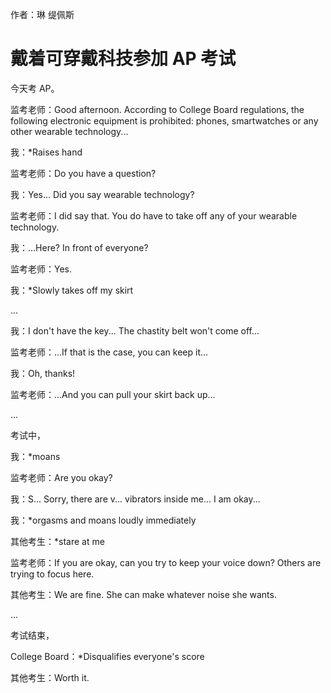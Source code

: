 作者：琳 缇佩斯

# 戴着可穿戴科技参加 AP 考试
今天考 AP。

监考老师：Good afternoon. According to College Board regulations, the following electronic equipment is prohibited: phones, smartwatches or any other wearable technology...

我：*Raises hand

监考老师：Do you have a question?

我：Yes... Did you say wearable technology?

监考老师：I did say that. You do have to take off any of your wearable technology.

我：...Here? In front of everyone?

监考老师：Yes.

我：*Slowly takes off my skirt

...

我：I don't have the key... The chastity belt won't come off...

监考老师：...If that is the case, you can keep it...

我：Oh, thanks!

监考老师：...And you can pull your skirt back up...

...

考试中，

我：*moans

监考老师：Are you okay?

我：S... Sorry, there are v... vibrators inside me... I am okay...

我：*orgasms and moans loudly immediately

其他考生：*stare at me

监考老师：If you are okay, can you try to keep your voice down? Others are trying to focus here.

其他考生：We are fine. She can make whatever noise she wants.

...

考试结束，

College Board：*Disqualifies everyone's score

其他考生：Worth it.
